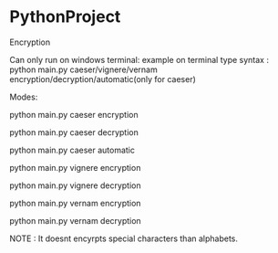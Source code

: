 # PythonProject
Encryption

Can only run on windows terminal: 
  example on terminal type syntax : python main.py <file location> caeser/vignere/vernam encryption/decryption/automatic(only for caeser)
  
  Modes:
  
   python main.py <file location> caeser encryption
  
  python main.py <file location> caeser decryption
  
  python main.py <file location> caeser automatic
  
  python main.py <file location> vignere encryption
  
  python main.py <file location> vignere decryption
  
  python main.py <file location> vernam encryption
  
  python main.py <file location> vernam decryption
  
  
  NOTE : It doesnt encyrpts special characters than alphabets.
